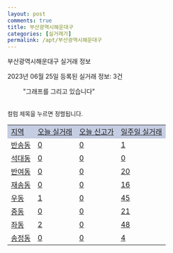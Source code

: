 ```yaml
---
layout: post
comments: true
title: 부산광역시해운대구
categories: [실거래가]
permalink: /apt/부산광역시해운대구
---
```


부산광역시해운대구 실거래 정보

2023년 06월 25일 등록된 실거래 정보: 3건

<!--<script async src="https://pagead2.googlesyndication.com/pagead/js/adsbygoogle.js?client=ca-pub-3485438051770037"
 crossorigin="anonymous"></script>-->

<script type="text/javascript">
  google.charts.load('current', {'packages':['corechart']});
  google.charts.setOnLoadCallback(drawChart);

  function drawChart() {
    var data = google.visualization.arrayToDataTable([['거래일', '매매', '전월세', '전매'], ['21-01', 8, 6, 0], ['21-02', 0, 24, 0], ['21-03', 0, 7, 0], ['21-04', 0, 2, 0], ['21-05', 20, 0, 0], ['21-06', 115, 113, 1], ['21-07', 409, 591, 1], ['21-08', 409, 462, 1], ['21-09', 330, 498, 0], ['21-10', 227, 480, 1], ['21-11', 150, 434, 0], ['21-12', 121, 494, 0], ['22-01', 91, 526, 0], ['22-02', 100, 489, 0], ['22-03', 162, 487, 2], ['22-04', 175, 547, 1], ['22-05', 185, 518, 2], ['22-06', 137, 557, 0], ['22-07', 86, 590, 4], ['22-08', 87, 498, 0], ['22-09', 88, 518, 0], ['22-10', 119, 567, 1], ['22-11', 92, 506, 0], ['22-12', 96, 544, 1], ['23-01', 149, 534, 0], ['23-02', 243, 681, 0], ['23-03', 279, 674, 0], ['23-04', 270, 618, 6], ['23-05', 290, 624, 8], ['23-06', 108, 284, 4]]);

    var options = {
      title: '최근 1년간 유형별 거래량 추이',
      legend: { position: 'bottom' }
    };

    setTimeout(function() {
        var chart = new google.visualization.LineChart(document.getElementById('columnchart_material'));
        chart.draw(data, (options));
        document.getElementById('loading').style.display = 'none';
        var dayLabel = (new Date()).getDay();
        if (dayLabel < 2) {
            sorttable.innerSortFunction.apply(document.getElementById('week'), []);
            sorttable.innerSortFunction.apply(document.getElementById('week'), []);        
        }
        else {
            sorttable.innerSortFunction.apply(document.getElementById('today'), []);
            sorttable.innerSortFunction.apply(document.getElementById('today'), []);
        }
    }, 200);

  }
</script>

<div id="loading" style="z-index:20; display: block; margin-left: 35px">"그래프를 그리고 있습니다"</div>
<div id="columnchart_material" style="width: 95%; margin-left: -35px; display: block"></div>
<!--<div style="width: 95%; margin-left: -35px; display: block">
      <script async src="https://pagead2.googlesyndication.com/pagead/js/adsbygoogle.js?client=ca-pub-3485438051770037"
          crossorigin="anonymous"></script>
      <ins class="adsbygoogle"
          style="display:block"
          data-ad-format="fluid"
          data-ad-layout-key="-fb+5w+4e-db+86"
          data-ad-client="ca-pub-3485438051770037"
          data-ad-slot="1827090281"></ins>
      <script>
          (adsbygoogle = window.adsbygoogle || []).push({});
      </script>
</div>-->
<br>

<font size='small' style='font-size: small;'>컬럼 제목을 누르면 정렬됩니다.</font>
<table class="sortable">
  <tr style='background-color: rgba(114, 132, 186,0.4);'>
    <td id="region"><a href="#">지역</a></td>
    <td id="today"><a href="#">오늘 실거래</a></td>
    <td id="today_new"><a href="#">오늘 신고가</a></td>
    <td id="week"><a href="#">일주일 실거래</a></td>
  </tr>

  
  <tr class="item">
    <td><a href="부산광역시해운대구반송동">반송동</a></td>
    <td><a href="부산광역시해운대구반송동">0</a></td>
    <td><a href="부산광역시해운대구반송동">0</a></td>
    <td><a href="부산광역시해운대구반송동">1</a></td>
  </tr>
    

  <tr class="item">
    <td><a href="부산광역시해운대구석대동">석대동</a></td>
    <td><a href="부산광역시해운대구석대동">0</a></td>
    <td><a href="부산광역시해운대구석대동">0</a></td>
    <td><a href="부산광역시해운대구석대동">0</a></td>
  </tr>
    

  <tr class="item">
    <td><a href="부산광역시해운대구반여동">반여동</a></td>
    <td><a href="부산광역시해운대구반여동">0</a></td>
    <td><a href="부산광역시해운대구반여동">0</a></td>
    <td><a href="부산광역시해운대구반여동">20</a></td>
  </tr>
    

  <tr class="item">
    <td><a href="부산광역시해운대구재송동">재송동</a></td>
    <td><a href="부산광역시해운대구재송동">0</a></td>
    <td><a href="부산광역시해운대구재송동">0</a></td>
    <td><a href="부산광역시해운대구재송동">16</a></td>
  </tr>
    

  <tr class="item">
    <td><a href="부산광역시해운대구우동">우동</a></td>
    <td><a href="부산광역시해운대구우동">1</a></td>
    <td><a href="부산광역시해운대구우동">0</a></td>
    <td><a href="부산광역시해운대구우동">45</a></td>
  </tr>
    

  <tr class="item">
    <td><a href="부산광역시해운대구중동">중동</a></td>
    <td><a href="부산광역시해운대구중동">0</a></td>
    <td><a href="부산광역시해운대구중동">0</a></td>
    <td><a href="부산광역시해운대구중동">21</a></td>
  </tr>
    

  <tr class="item">
    <td><a href="부산광역시해운대구좌동">좌동</a></td>
    <td><a href="부산광역시해운대구좌동">2</a></td>
    <td><a href="부산광역시해운대구좌동">0</a></td>
    <td><a href="부산광역시해운대구좌동">48</a></td>
  </tr>
    

  <tr class="item">
    <td><a href="부산광역시해운대구송정동">송정동</a></td>
    <td><a href="부산광역시해운대구송정동">0</a></td>
    <td><a href="부산광역시해운대구송정동">0</a></td>
    <td><a href="부산광역시해운대구송정동">4</a></td>
  </tr>
    


</table>


    